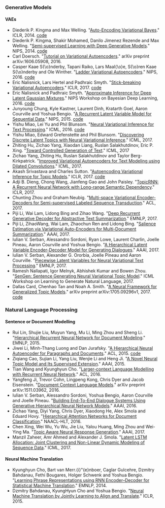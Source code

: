 ### Generative Models
#### VAEs
- Diederik P. Kingma and Max Welling. "[Auto-Encoding Variational Bayes](https://arxiv.org/pdf/1312.6114.pdf)." ICLR, 2014. [code](https://github.com/y0ast/VAE-TensorFlow)
- Diederik P. Kingma, Shakir Mohamed, Danilo Jimenez Rezende and Max Welling. "[Semi-supervised Learning with Deep Generative Models](https://papers.nips.cc/paper/5352-semi-supervised-learning-with-deep-generative-models.pdf)." NIPS, 2014. [code](https://github.com/dpkingma/nips14-ssl)
- Carl Doersch. "[Tutorial on Variational Autoencoders](https://arxiv.org/pdf/1606.05908.pdf)." arXiv preprint arXiv:1606.05908, 2016.
- Casper Kaae S{\o}nderby, Tapani Raiko, Lars Maal{\o}e, S{\o}ren Kaae S{\o}nderby and Ole Winther. "[Ladder Variational Autoencoders](https://papers.nips.cc/paper/6275-ladder-variational-autoencoders.pdf)." NIPS, 2016. [code](https://github.com/casperkaae/LVAE)
- Eric Nalisnick, Lars Hertel and Padhraic Smyth. "[Stick-breaking Variational Autoencoders](https://arxiv.org/pdf/1605.06197.pdf)." ICLR, 2017. [code](https://github.com/enalisnick/stick-breaking_dgms)
- Eric Nalisnick and Padhraic Smyth. "[Approximate Inference for Deep Latent Gaussian Mixtures](http://bayesiandeeplearning.org/papers/BDL_20.pdf)." NIPS Workshop on Bayesian Deep Learning, 2016. [code](https://github.com/enalisnick/mixture_density_VAEs)
- Junyoung Chung, Kyle Kastner, Laurent Dinh, Kratarth Goel, Aaron Courville and Yoshua Bengio. "[A Recurrent Latent Variable Model for Sequential Data](https://papers.nips.cc/paper/5653-a-recurrent-latent-variable-model-for-sequential-data.pdf)." NIPS, 2015. [code](https://github.com/jych/nips2015_vrnn)
- Yishu Miao, Lei Yu and Phil Blunsom. "[Neural Variational Inference for Text Processing](http://proceedings.mlr.press/v48/miao16.pdf)." ICML, 2016. [code](https://github.com/ysmiao/nvdm)
- Yishu Miao, Edward Grefenstette and Phil Blunsom. "[Discovering Discrete Latent Topics with Neural Variational Inference](http://proceedings.mlr.press/v70/miao17a/miao17a.pdf)." ICML, 2017.
- Zhiting Hu, Zichao Yang, Xiaodan Liang, Ruslan Salakhutdinov, Eric P. Xing. "[Toward Controlled Generation of Text](http://proceedings.mlr.press/v70/hu17e/hu17e.pdf)." ICML, 2017
- Zichao Yang, Zhiting Hu, Ruslan Salakhutdinov and Taylor Berg-Kirkpatrick. "[Improved Variational Autoencoders for Text Modeling using Dilated Convolutions](http://proceedings.mlr.press/v70/yang17d/yang17d.pdf)." ICML, 2017.
- Akash Srivastava and Charles Sutton. "[Autoencoding Variational Inference for Topic Models](https://arxiv.org/pdf/1703.01488.pdf)." ICLR, 2017. [code](https://github.com/akashgit/autoencoding_vi_for_topic_models)
- Adji B. Dieng, Chong Wang, Jianfeng Gao and John Paisley. "[TopicRNN: A Recurrent Neural Network with Long-range Semantic Dependency](https://arxiv.org/pdf/1611.01702.pdf)." ICLR, 2017.
- Chunting Zhou and Graham Neubig. "[Multi-space Variational Encoder-Decoders for Semi-supervised Labeled Sequence Transduction](http://aclweb.org/anthology/P17-1029)." ACL, 2017.
- Piji Li, Wai Lam, Lidong Bing and Zihao Wang. "[Deep Recurrent Generative Decoder for Abstractive Text Summarization](https://arxiv.org/pdf/1708.00625.pdf)." EMNLP, 2017.
- Piji Li, ZihaoWang, Wai Lam, Zhaochun Ren and Lidong Bing. "[Salience Estimation via Variational Auto-Encoders for Multi-Document Summarization](https://aaai.org/ocs/index.php/AAAI/AAAI17/paper/view/14613/14140)." AAAI, 2017.
- Iulian V. Serban, Alessandro Sordoni, Ryan Lowe, Laurent Charlin, Joelle Pineau, Aaron Courville and Yoshua Bengio. "[A Hierarchical Latent Variable Encoder-Decoder Model for Generating Dialogues](https://arxiv.org/pdf/1605.06069.pdf)." AAAI, 2017.
- Iulian V. Serban, Alexander G. Ororbia, Joelle Pineau and Aaron Courville. "[Piecewise Latent Variables for Neural Variational Text Processing](https://arxiv.org/pdf/1612.00377.pdf)." EMNLP, 2017.
- Ramesh Nallapati, Igor Melnyk, Abhishek Kumar and Bowen Zhou. "[SenGen: Sentence Generating Neural Variational Topic Model](https://arxiv.org/pdf/1708.00308.pdf)." ICML Workshop on Learning to Generate Natural Language, 2017.
- Dallas Card, Chenhao Tan and Noah A. Smith. "[A Neural Framework for Generalized Topic Models](https://arxiv.org/pdf/1705.09296v1.pdf)." arXiv preprint arXiv:1705.09296v1, 2017. [code](https://github.com/dallascard/neural_topic_models)

### Natural Language Processing
#### Sentence or Document Modelling
- Rui Lin, Shujie Liu, Muyun Yang, Mu Li, Ming Zhou and Sheng Li. "[Hierarchical Recurrent Neural Network for Document Modeling](http://www.aclweb.org/anthology/D15-1106)." EMNLP, 2015.
- Jiwei Li, Minh-Thang Luong and Dan Jurafsky. "[A Hierarchical Neural Autoencoder for Paragraphs and Documents](http://aclweb.org/anthology/P/P15/P15-1107.pdf)." ACL, 2015. [code](https://github.com/jiweil/Hierarchical-Neural-Autoencoder)
- Ziqiang Cao, Sujian Li, Yang Liu, Wenjie Li and Heng Ji. "[A Novel Neural Topic Model and Its Supervised Extension](https://www.aaai.org/ocs/index.php/AAAI/AAAI15/paper/view/9303/9544)." AAAI, 2015.
- Tian Wang and Kyunghyun Cho. "[Larger-context Language Modelling with Recurrent Neural Network](http://aclweb.org/anthology/P/P16/P16-1125.pdf)." ACL, 2016.
- Yangfeng Ji, Trevor Cohn, Lingpeng Kong, Chris Dyer and Jacob Eisenstein. "[Document Context Language Models](https://arxiv.org/pdf/1511.03962.pdf)." arXiv preprint arXiv:1511.03962, 2016.
- Iulian V. Serban, Alessandro Sordoni, Yoshua Bengio, Aaron Courville and Joelle Pineau. "[Building End-To-End Dialogue Systems Using Generative Hierarchical Neural Network Models](https://arxiv.org/pdf/1507.04808.pdf)." AAAI, 2016.
- Zichao Yang, Diyi Yang, Chris Dyer, Xiaodong He, Alex Smola and Eduard Hovy. "[Hierarchical Attention Networks for Document Classification](https://www.cs.cmu.edu/~diyiy/docs/naacl16.pdf)." NAACL-HLT, 2016.
- Chen Xing, Wei Wu, Yu Wu, Jie Liu, Yalou Huang, Ming Zhou and Wei-Ying Ma. "[Topic Aware Neural Response Generation](https://arxiv.org/pdf/1606.08340.pdf)." AAAI, 2017.
- Manzil Zaheer, Amr Ahmed and Alexander J. Smola. "[Latent LSTM Allocation: Joint Clustering and Non-Linear Dynamic Modeling of Sequence Data](http://proceedings.mlr.press/v70/zaheer17a/zaheer17a.pdf)." ICML, 2017.

#### Neural Machine Translation
- Kyunghyun Cho, Bart van Merr\.{i}\"{e}nboer, Caglar Gulcehre, Dzmitry Bahdanau, Fethi Bougares, Holger Schwenk and Yoshua Bengio. "[Learning Phrase Representations using RNN Encoder–Decoder for Statistical Machine Translation](http://www.aclweb.org/anthology/D14-1179)." EMNLP, 2014.
- Dzmitry Bahdanau, KyungHyun Cho and Yoshua Bengio. "[Neural Machine Translation by Jointly Learning to Align and Translate](https://arxiv.org/pdf/1409.0473.pdf)." ICLR, 2015.


